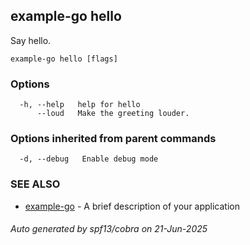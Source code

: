 ## example-go hello

Say hello.

```
example-go hello [flags]
```

### Options

```
  -h, --help   help for hello
      --loud   Make the greeting louder.
```

### Options inherited from parent commands

```
  -d, --debug   Enable debug mode
```

### SEE ALSO

* [example-go](example-go.md)	 - A brief description of your application

###### Auto generated by spf13/cobra on 21-Jun-2025
